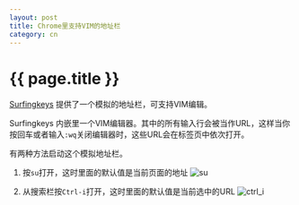 ```yaml
---
layout: post
title: Chrome里支持VIM的地址栏
category: cn
---
```


{{ page.title }}
================


[Surfingkeys](https://github.com/brookhong/Surfingkeys) 提供了一个模拟的地址栏，可支持VIM编辑。

Surfingkeys 内嵌里一个VIM编辑器。其中的所有输入行会被当作URL，这样当你按回车或者输入`:wq`关闭编辑器时，这些URL会在标签页中依次打开。

有两种方法启动这个模拟地址栏。

1. 按`su`打开，这时里面的默认值是当前页面的地址
![su](https://cloud.githubusercontent.com/assets/288207/25035930/47fe1b4e-2123-11e7-8607-1a35815c3676.gif)

1. 从搜索栏按`Ctrl-i`打开，这时里面的默认值是当前选中的URL
![ctrl_i](https://cloud.githubusercontent.com/assets/288207/25035938/545b1ab8-2123-11e7-821c-8b049cfb2cc0.gif)
